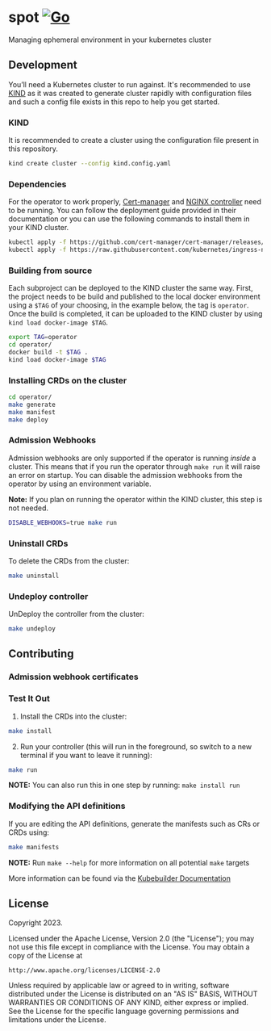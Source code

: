 # spot [![Go](https://github.com/releasehub-com/spot/actions/workflows/go.yml/badge.svg?branch=main)](https://github.com/releasehub-com/spot/actions/workflows/go.yml)
Managing ephemeral environment in your kubernetes cluster

## Development
You’ll need a Kubernetes cluster to run against. It's recommended to use [KIND](https://sigs.k8s.io/kind) as it was created to generate cluster rapidly with configuration files and such a config file exists in this repo to help you get started.

### KIND

It is recommended to create a cluster using the configuration file present in this repository.

```sh
kind create cluster --config kind.config.yaml
```

### Dependencies

For the operator to work properly, [Cert-manager](https://cert-manager.io/docs/) and [NGINX controller](https://kubernetes.github.io/ingress-nginx/deploy/) need to be running. You can follow the deployment guide provided in their documentation or you can
use the following commands to install them in your KIND cluster.

```sh
kubectl apply -f https://github.com/cert-manager/cert-manager/releases/download/v1.12.0/cert-manager.yaml
kubectl apply -f https://raw.githubusercontent.com/kubernetes/ingress-nginx/main/deploy/static/provider/kind/deploy.yaml
```

### Building from source

Each subproject can be deployed to the KIND cluster the same way. First, the project needs to be build and published to the local docker environment using a `$TAG` of your choosing, in the example below, the tag is `operator`. Once the build is completed,
it can be uploaded to the KIND cluster by using `kind load docker-image $TAG`.

```sh
export TAG=operator
cd operator/
docker build -t $TAG .
kind load docker-image $TAG
```

### Installing CRDs on the cluster

```sh
cd operator/
make generate
make manifest
make deploy
```

### Admission Webhooks

Admission webhooks are only supported if the operator is running *inside* a cluster. This means that if you run the operator through `make run` it will raise an error on startup. You can disable the admission webhooks from the operator by using an environment variable.

**Note:** If you plan on running the operator within the KIND cluster, this step is not needed.

```sh
DISABLE_WEBHOOKS=true make run
```


### Uninstall CRDs
To delete the CRDs from the cluster:

```sh
make uninstall
```

### Undeploy controller
UnDeploy the controller from the cluster:

```sh
make undeploy
```

## Contributing

### Admission webhook certificates

### Test It Out
1. Install the CRDs into the cluster:

```sh
make install
```

2. Run your controller (this will run in the foreground, so switch to a new terminal if you want to leave it running):

```sh
make run
```

**NOTE:** You can also run this in one step by running: `make install run`

### Modifying the API definitions
If you are editing the API definitions, generate the manifests such as CRs or CRDs using:

```sh
make manifests
```

**NOTE:** Run `make --help` for more information on all potential `make` targets

More information can be found via the [Kubebuilder Documentation](https://book.kubebuilder.io/introduction.html)

## License

Copyright 2023.

Licensed under the Apache License, Version 2.0 (the "License");
you may not use this file except in compliance with the License.
You may obtain a copy of the License at

    http://www.apache.org/licenses/LICENSE-2.0

Unless required by applicable law or agreed to in writing, software
distributed under the License is distributed on an "AS IS" BASIS,
WITHOUT WARRANTIES OR CONDITIONS OF ANY KIND, either express or implied.
See the License for the specific language governing permissions and
limitations under the License.

